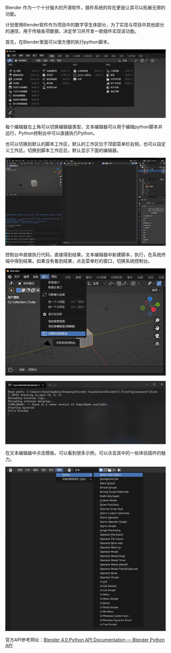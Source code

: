 Blender 作为一个十分强大的开源软件，插件系统的存在更是让其可以拓展无限的功能。

计划使用Blender软件作为项目中的数字孪生体部分，为了实现与项目中其他部分的通信，用于传输各项数据，决定学习并开发一款插件实现该功能。

首先，在Blender里面可以很方便的执行python脚本。

![](img/1.png)

每个编辑器左上角可以切换编辑器类型，文本编辑器可以用于编辑python脚本并运行，Python控制台中可以直接执行Python。

也可以切换到默认的脚本工作区，默认的工作区位于顶部菜单栏右侧，也可以自定义工作区。切换到脚本工作区后，默认显示下面的编辑器。

![](img/2.png)

控制台中直接执行代码，直接得到结果，文本编辑器中新建脚本，执行，在系统终端中得到结果。如果没有看到结果，点击菜单栏的窗口，切换系统控制台。

![](img/3.png)

![](img/4.png)

在文本编辑器中点击模板，可以看到很多示例，可以点击其中的一些体验插件的魅力。

![](img/5.png)

官方API参考网址：[Blender 4.0 Python API Documentation — Blender Python API](https://docs.blender.org/api/current/)
